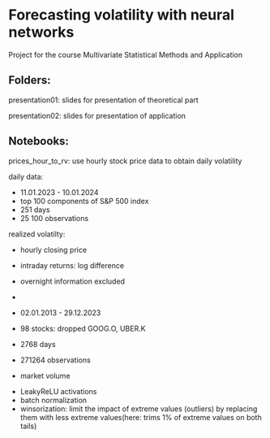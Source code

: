 # Forecasting volatility with neural networks

Project for the course Multivariate Statistical Methods and Application

## Folders:

presentation01: slides for presentation of theoretical part

presentation02: slides for presentation of application


## Notebooks:

prices_hour_to_rv: use hourly stock price data to obtain daily volatility



daily data:
- 11.01.2023 - 10.01.2024
- top 100 components of S&P 500 index
- 251 days
- 25 100 observations

realized volatilty:
- hourly closing price
- intraday returns: log difference
- overnight information excluded
- 



- 02.01.2013 - 29.12.2023
- 98 stocks: dropped GOOG.O, UBER.K
- 2768 days
- 271264 observations
+ market volume

- LeakyReLU activations
- batch normalization
- winsorization: limit the impact of extreme values (outliers) by replacing them with less     extreme values(here: trims 1% of extreme values on both tails)

